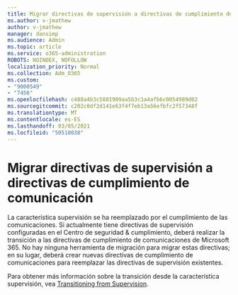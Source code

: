 ```yaml
---
title: Migrar directivas de supervisión a directivas de cumplimiento de comunicación
ms.author: v-jmathew
author: v-jmathew
manager: dansimp
ms.audience: Admin
ms.topic: article
ms.service: o365-administration
ROBOTS: NOINDEX, NOFOLLOW
localization_priority: Normal
ms.collection: Adm_O365
ms.custom:
- "9000549"
- "7456"
ms.openlocfilehash: c488a4b3c5881909aa5b3c1a4afb6c0054989d02
ms.sourcegitcommit: c202c0df2d141e63f4f7eb13a56efbfc2f57348f
ms.translationtype: MT
ms.contentlocale: es-ES
ms.lasthandoff: 03/05/2021
ms.locfileid: "50510038"
---
```

# <a name="migrate-supervision-policies-to-communication-compliance-policies"></a>Migrar directivas de supervisión a directivas de cumplimiento de comunicación

La característica supervisión se ha reemplazado por el cumplimiento de las comunicaciones. Si actualmente tiene directivas de supervisión configuradas en el Centro de seguridad & cumplimiento, deberá realizar la transición a las directivas de cumplimiento de comunicaciones de Microsoft 365. No hay ninguna herramienta de migración para migrar estas directivas; en su lugar, deberá crear nuevas directivas de cumplimiento de comunicaciones para reemplazar las directivas de supervisión existentes.

Para obtener más información sobre la transición desde la característica supervisión, vea [Transitioning from Supervision](https://go.microsoft.com/fwlink/?linkid=2128750).
